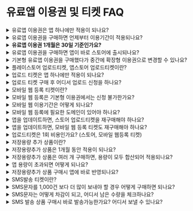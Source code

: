 # 유료앱 이용권 및 티켓 FAQ

<details>

<summary>유료앱 이용권은 앱 하나에만 적용이 되나요?</summary>

네 이용권 및 모든 유료 상품은 앱 하나당 적용이 됩니다.

예를 들어 3개의 앱을 스토어에 출시하고자 한다면, 앱 별로 이용권을 각각 구매해주셔야 합니다.

</details>

<details>

<summary>유료앱 이용권을 구매하면 언제부터 이용기간이 적용되나요?</summary>

유료앱 이용권은 구매 즉시 이용일수가 카운팅 됩니다.

예를 들어 3월 4일에 결제를 했다면 4일부터 이용기간이 시작됩니다.&#x20;

따라서 최종 앱 제작 후 결제해서 사용해주시기 바랍니다.

</details>

<details>

<summary><strong>유료앱 이용권 1개월은 30일 기준인가요?</strong></summary>

1개월 이용권 30일 기준입니다.

6개월은 180일 이용, 12개월은 365일 이용기간으로 적용됩니다.

</details>

<details>

<summary>유료앱 이용권을 구매하면 앱이 바로 스토어에 출시되나요?</summary>

이용권을 구매했다고 바로 스토어에 출시되는 것은 아닙니다.

이용권은 앱을 유료버전으로 전환하는 것이며, 출시를 원하는 스토어에 앱을 등록해야 출시됩니다.

플레이스토어 업로드티켓, 앱스토어 업로드티켓을 구매한 뒤 업로드 신청을 주시면 스토어 출시를 진행해드립니다.

</details>

<details>

<summary>기본형 유료앱 이용권을 구매했다가 중간에 확장형 이용권으로 변경할 수 있나요?</summary>

네 변경은 가능하오나, 현재 사용중인 이용기간이 종료되어야 다른 상품으로 변경이 됩니다.

이용기간 중에는 변경이 안되고, 기간이 종료된 후에 다른 이용권 상품으로 적용이 됩니다.

만약, 이용 중 불가피하게 이용권을 변경하셔야 한다면(ex.앱 용량 부족으로 더 큰 용량을 제공하는 상품으로 변경 등) 고객센터 및 채팅상담을 통해 문의주시기 바랍니다.

<mark style="color:blue;">상품 확인하여 이용한 기간 만큼 차액 금액 계산하여 변경해드리겠습니다.</mark>

단, 사용중인 상품보다 금액이 더 낮은 상품으로의 변경은 불가합니다.

</details>

<details>

<summary>플레이스토어 업로드티켓, 앱스토어 업로드티켓이란?</summary>

스윙투앱에서 만든 **앱을 플레이스토어와 앱스토어에 등록해드리는 대행비입니다.**

직접 출시하기 어려울 경우 해당 티켓을 구매하여 업로드 신청을 해주시면, 당사에서 대행해서 출시 해드립니다.

</details>

<details>

<summary>업로드 티켓은 앱 하나에만 적용이 되나요?</summary>

업로드티켓은 1회 비용이며, 앱 하나에 적용이 됩니다.

여러 앱을 올려야 할 경우 해당 앱마다 업로드 티켓을 구매해야 합니다.

</details>

<details>

<summary>업로드 티켓 구매 후 어디서 업로드 신청을 하나요?</summary>

[\*앱운영→버전관리→앱제작이력](http://www.swing2app.co.kr/view/app\_work\_history) 메뉴로 이동한 뒤​ \[플레이스토어 업로드 신청], \[앱스토어 업로드 신청] 버튼을 선택해주세요.​

신청서에 내용을 기재한 뒤 업로드 신청을 완료합니다. ​

신청 건이 접수되어야 업로드 작업을 해드릴 수 있기 때문에 결제 후 업로드 신청을 해주시기 바랍니다. ​

</details>

<details>

<summary>모바일 웹 등록 티켓이란?</summary>

스윙투앱에서 만든 앱을 모바일 웹사이트로 만들어서 등록해드리는 서비스입니다.

별도 도메인을 구매하고, 모바일 웹등록 티켓을 구매하여 모바일 웹 등록 요청을 해주시면 만든 어플을 해당 웹으로 그대로 연동해드립니다.

</details>

<details>

<summary>모바일 웹 등록은 기본형 이용권에서는 신청 불가한가요?</summary>

모바일 웹등록 신청은 확장형, 프리미엄 이용권 구매시에만 신청가능합니다.

기본형 이용권에는 모바일웹 등록 신청이 적용되지 않으니 이용에 참고해주시기 바랍니다.

</details>

<details>

<summary>모바일 웹 이용기간은 어떻게 되나요?</summary>

모바일웹 이용기간은 유료앱 이용기간과 동일합니다.

앱을 그대로 웹으로 연동한 것이기 때문에, 앱 유료이용기간이 끝나면 모바일웹도 동일하게 이용기간이 끝납니다.

\*유료앱 이용기간이 1개월이면 모바일웹도 1개월동안 이용가능하며, 유료앱 이용권 재결제시 모바일웹도 자동으로 연장됩니다.

</details>

<details>

<summary>모바일 웹 등록에 필요한 도메인이 있어야 하나요?</summary>

네 모바일웹 등록 티켓 구매 전 도메인을 먼저 구매해주셔야 합니다.

해당 앱을 연동할 수 있는 도메인을 별도 구매해주세요.​ \*카페24, 고도몰 등의 호스팅 업체

도메인이 있어야 모바일 웹사이트로 연결을 할 수 있기 때문에 도메인을 먼저 구매한 뒤, 확장형 이상의 이용권과 모바일웹 등록 티켓을 구매하시면 됩니다.

</details>

<details>

<summary>앱을 업데이트하면, 스토어 업로드티켓을 재구매해야 하나요?</summary>

네 앱을 업데이트하실 경우 출시가 된 스토어에도 앱을 업데이트해야 하기 때문에 업로드 티켓 구매 후 업로드 재신청 주셔야 합니다.

앱 업데이트 외에도 스토어에 출시된 앱 설명, 스크린샷 이미지 등을 수정하는 등의 내용도 업로드 티켓을 구매하여 재신청을 해주셔야 합니다.

\*플레이스토어는 사용자가 직접 하실 경우 업로드티켓 구매하지 않아도 됩니다.

\*앱스토어는 업로드 및 업데이트 대행만 가능하기 때문에 구매해야 합니다. \*업데이트도 심사 시간이 있으며, 앱 등록 심사 시간과 동일하게 소요됩니다.

</details>

<details>

<summary>앱을 업데이트하면, 모바일 웹 등록 티켓도 재구매해야 하나요?</summary>

네, 모바일 웹등록 티켓을 구매해서 업로드 신청주셔야 합니다.

변경된 내용으로 모바일 웹도 업데이트 해드립니다.

</details>

<details>

<summary>업로드티켓은 1회 비용인가요? (스토어, 모바일 웹등록 티켓)</summary>

네 업로드티켓은 1회 비용입니다.

(플레이스토어, 앱스토어, 모바일 웹 등록 티켓 모두 포함)

앱 출시 후에, 업데이트가 필요할 경우 업로드 티켓을 재구매해서 업로드 신청을 다시 해주셔야 합니다.

\*플레이스토어는 직접 업데이트 가능할 경우 업로드티켓을 구매할 필요 없이 직접 해주시면 됩니다.

</details>

<details>

<summary>저장용량 추가 상품이란?</summary>

앱 저장용량이 필요할 경우 용량만 추가할 수 있는 단품 상품입니다.&#x20;

월 단위로 이용하는 상품으로 1개월 단위로 적용됩니다.&#x20;

용량은 2GB 에서 \~ 100GB 까지 필요한 용량을 선택해서 구매할 수 있습니다.&#x20;

</details>

<details>

<summary>저장용량추가 상품은 1개월 동안 적용이 되나요?</summary>

네 구매하신 용량은 1개월동안 이용할 수 있습니다.

1개월 이후에 또 용량이 필요하다면 필요한 용량만큼 재구매해서 사용해주셔야 합니다.

</details>

<details>

<summary>저장용량추가 상품은 여러 개 구매하면, 용량이 모두 합산되어 적용되나요?</summary>

용량 추가 상품은 용량이 합산되어 들어가지 않습니다.

예를 들어) 2GB 저장용량 상품을 3개 구입하였을 때 1개월 동안 2GB 용량 추가, 다음달에 또 2GB 추가 식으로 1개월씩 기간이 나눠서 들어갑니다.

용량이 합산되어 6GB가 추가 되는 것이 아니며 1개월 씩 적용됩니다.

따라서 큰 용량이 필요할 경우 5GB, 10GB 용량추가 상품을 구매해주세요.

</details>

<details>

<summary>앱 용량이 초과되면 어떻게 되나요?</summary>

앱에 제공되는 용량이 초과되면, 남은 앱 이용 일수와는 상관없이 앱 이용이 정지되오니 앱 용량을 항상 확인해주시기 바랍니다.

\*용량이 초과되면 메일로 알려드립니다.

\*추가 용량 상품을 구매하여 용량을 확보하거나, 리소스관리 페이지에서 용량이 큰 게시물을 삭제하여 용량을 관리할 수 있습니다.

</details>

<details>

<summary>저장용량추가 상품 구매시 앱에 바로 반영되나요?</summary>

네 자동으로 앱에 반영되어 구매하신 만큼의 용량이 추가됩니다.

이용기간이 있는 상품이라 필요한 시기에 맞춰서 결제해주세요.

</details>

<details>

<summary>SMS발송 티켓이란?</summary>

앱 사용자에게 SMS 문자메시지를 발송할 수 있는 상품입니다.

1,000건 발송에 20,000원입니다.

</details>

<details>

<summary>SMS문자를 1,000건 보다 더 많이 보내야 할 경우 어떻게 구매하면 되나요?</summary>

결제시 구매수량을 체크하여 발송건수를 더 많이 구매할 수 있습니다.

예) 구매수량 2개 체크시, 2,000건으로 구매되며 비용은 40,000원으로 계산됩니다.

</details>

<details>

<summary>SMS문자는 어떻게 차감이 되고, 어디서 남은 수량을 체크하나요?</summary>

SMS인증 발송을 할 때마다 차감이 되며, 문자 메시지 역시 보내는 메시지 개수에 따라 차감이 됩니다.

SMS 발송수량은 [스윙 앱운영페이지→ 결제→ 결제 상품 이용현황](http://www.swing2app.co.kr/view/payment\_use\_stat\_view) 페이지에서 남은 잔여 수량을 확인할 수 있습니다.

</details>

<details>

<summary>SMS 발송 상품 구매시 바로 발송가능한가요? 어디서 보낼 수 있나요?</summary>

\[SMS메시지 발송] 상품 구매시 자동으로 관리자페이지에 반영되며, 바로 앱 회원에게 문자를 보낼 수 있습니다.

문자메시지는 [앱운영→ 푸시&회원→ 푸시발송하기→ SMS 발송](http://www.swing2app.co.kr/view/push)에서 보낼 수 있습니다.&#x20;

</details>

